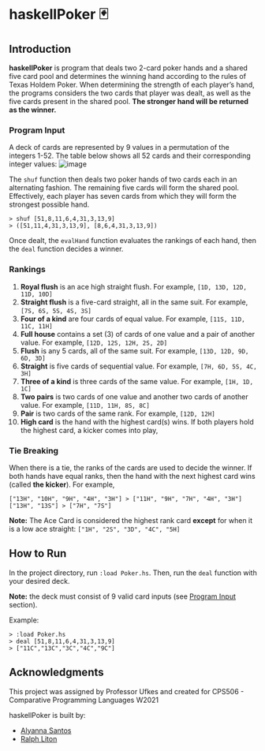 # haskellPoker 🃏

## Introduction
**haskellPoker** is program that deals two 2-card poker hands and a shared five card pool and determines the winning hand according to the rules of Texas Holdem Poker.
When determining the strength of each player’s hand, the programs considers the two cards that player was dealt, as well as the five cards present in the shared pool. **The stronger hand will be returned as the winner.**

### Program Input
A deck of cards are represented by 9 values in a permutation of the integers 1-52. The table below shows all 52 cards and their corresponding integer values:
![image](https://user-images.githubusercontent.com/72548456/114992266-921b9280-9e68-11eb-8b9e-ed5f6f5d38f4.png)

The ```shuf``` function then deals two poker hands of two cards each in an alternating fashion. The remaining five cards will form the shared pool. Effectively, each player has
seven cards from which they will form the strongest possible hand.
```
> shuf [51,8,11,6,4,31,3,13,9]
> ([51,11,4,31,3,13,9], [8,6,4,31,3,13,9])
```

Once dealt, the ```evalHand``` function evaluates the rankings of each hand, then the ```deal``` function decides a winner.

### Rankings
1. **Royal flush** is an ace high straight flush. For example, ```[1D, 13D, 12D, 11D, 10D]```
2. **Straight flush** is a five-card straight, all in the same suit. For example, ```[7S, 6S, 5S, 4S, 3S]```
3. **Four of a kind** are four cards of equal value. For example, ```[11S, 11D, 11C, 11H]```
4. **Full house** contains a set (3) of cards of one value and a pair of another value. For example, ```[12D, 12S, 12H, 2S, 2D]```
5. **Flush** is any 5 cards, all of the same suit. For example, ```[13D, 12D, 9D, 6D, 3D]```
6. **Straight** is five cards of sequential value. For example, ```[7H, 6D, 5S, 4C, 3H]```
7. **Three of a kind** is three cards of the same value. For example, ```[1H, 1D, 1C]```
8. **Two pairs** is two cards of one value and another two cards of another value. For example, ```[11D, 11H, 8S, 8C]```
9. **Pair** is two cards of the same rank. For example, ```[12D, 12H]```
10. **High card** is the hand with the highest card(s) wins. If both players hold the highest card, a kicker comes into play,

### Tie Breaking
When there is a tie, the ranks of the cards are used to decide the winner. If both hands have equal ranks, then the hand with the next highest card wins (called **the kicker**).
For example, 
``` 
["13H", "10H", "9H", "4H", "3H"] > ["11H", "9H", "7H", "4H", "3H"] 
["13H", "13S"] > ["7H", "7S"]
```
**Note:** The Ace Card is considered the highest rank card **except** for when it is a low ace straight: ```["1H", "2S", "3D", "4C", "5H]```

## How to Run
In the project directory, run ``` :load Poker.hs ```. Then, run the ```deal``` function with your desired deck.

**Note:** the deck must consist of 9 valid card inputs (see [Program Input](#program-input)  section).

Example:
```
> :load Poker.hs
> deal [51,8,11,6,4,31,3,13,9]
> ["11C","13C","3C","4C","9C"]
```

## Acknowledgments
This project was assigned by Professor Ufkes and created for CPS506 - Comparative Programming Languages W2021

haskellPoker is built by:
* [Alyanna Santos](https://github.com/al-yanna)
* [Ralph Liton](https://github.com/rlitoncs)
